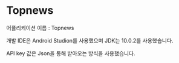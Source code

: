 # Topnews

어플리케이션 이름 : Topnews

개발 IDE은 Android Studion를 사용했으며 JDK는 10.0.2를 사용했습니다.

API key 값은 Json을 통해 받아오는 방식을 사용했습니다.
